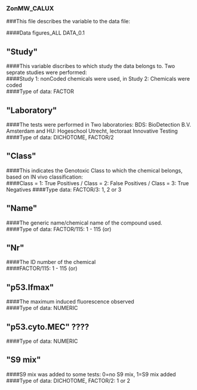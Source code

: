 ### ZonMW_CALUX

###This file describes the variable to the data file: 

####Data figures_ALL DATA_0.1


## "Study"	
####This variable discribes to which study the data belongs to. Two seprate studies were performed: 							
####Study 1: nonCoded chemicals were used, in Study 2: Chemicals were coded								
####Type of data: FACTOR

## "Laboratory"	
####The tests were performed in Two laboratories: BDS: BioDetection B.V. Amsterdam and HU: Hogeschool Utrecht, lectoraat Innovative Testing
####Type of data: DICHOTOME, FACTOR/2

## "Class"	
####This indicates the Genotoxic Class to which the chemical belongs, based on IN vivo classification:  									
####Class = 1: True Positives / Class = 2: False Positives / Class = 3: True Negatives
####Type data: FACTOR/3: 1, 2 or 3

## "Name"	
####The generic name/chemical name of the compound used.																		
####Type of data: FACTOR/115: 1 - 115 (or)

## "Nr"
####The ID  number of the chemical		
####FACTOR/115: 1 - 115 (or)

## "p53.Ifmax"	
####The maximum induced fluorescence observed																	
####Type of data: NUMERIC

## "p53.cyto.MEC"	????																	
####Type of data: NUMERIC

## "S9 mix"	
####S9 mix was added to some tests: 0=no S9 mix, 1=S9 mix added																	
####Type of data: DICHOTOME, FACTOR/2: 1 or 2																		
																		
																		
																		
								
